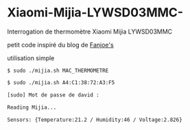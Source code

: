 # Xiaomi-Mijia-LYWSD03MMC-
Interrogation de thermomètre Xiaomi Mijia LYWSD03MMC 

petit code inspiré du blog de <a href="https://www.fanjoe.be/?p=3911" target ="_blank">Fanjoe's</a>

utilisation simple 

```
$ sudo ./mijia.sh MAC_THERMOMETRE
```


```sh
$ sudo ./mijia.sh A4:C1:38:72:A3:F5

[sudo] Mot de passe de david : 

Reading Mijia...

Sensors: {Temperature:21.2 / Humidity:46 / Voltage:2.826}
```


